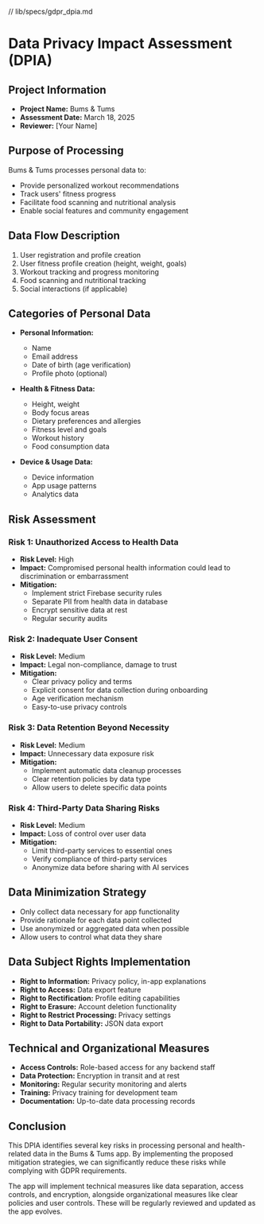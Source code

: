 // lib/specs/gdpr_dpia.md
# Data Privacy Impact Assessment (DPIA)

## Project Information
- **Project Name:** Bums & Tums
- **Assessment Date:** March 18, 2025
- **Reviewer:** [Your Name]

## Purpose of Processing
Bums & Tums processes personal data to:
- Provide personalized workout recommendations
- Track users' fitness progress
- Facilitate food scanning and nutritional analysis
- Enable social features and community engagement

## Data Flow Description
1. User registration and profile creation
2. User fitness profile creation (height, weight, goals)
3. Workout tracking and progress monitoring
4. Food scanning and nutritional tracking
5. Social interactions (if applicable)

## Categories of Personal Data
- **Personal Information:**
  - Name
  - Email address
  - Date of birth (age verification)
  - Profile photo (optional)
  
- **Health & Fitness Data:**
  - Height, weight
  - Body focus areas
  - Dietary preferences and allergies
  - Fitness level and goals
  - Workout history
  - Food consumption data
  
- **Device & Usage Data:**
  - Device information
  - App usage patterns
  - Analytics data

## Risk Assessment

### Risk 1: Unauthorized Access to Health Data
- **Risk Level:** High
- **Impact:** Compromised personal health information could lead to discrimination or embarrassment
- **Mitigation:**
  - Implement strict Firebase security rules
  - Separate PII from health data in database
  - Encrypt sensitive data at rest
  - Regular security audits

### Risk 2: Inadequate User Consent
- **Risk Level:** Medium
- **Impact:** Legal non-compliance, damage to trust
- **Mitigation:**
  - Clear privacy policy and terms
  - Explicit consent for data collection during onboarding
  - Age verification mechanism
  - Easy-to-use privacy controls

### Risk 3: Data Retention Beyond Necessity
- **Risk Level:** Medium
- **Impact:** Unnecessary data exposure risk
- **Mitigation:**
  - Implement automatic data cleanup processes
  - Clear retention policies by data type
  - Allow users to delete specific data points

### Risk 4: Third-Party Data Sharing Risks
- **Risk Level:** Medium
- **Impact:** Loss of control over user data
- **Mitigation:**
  - Limit third-party services to essential ones
  - Verify compliance of third-party services
  - Anonymize data before sharing with AI services

## Data Minimization Strategy
- Only collect data necessary for app functionality
- Provide rationale for each data point collected
- Use anonymized or aggregated data when possible
- Allow users to control what data they share

## Data Subject Rights Implementation
- **Right to Information:** Privacy policy, in-app explanations
- **Right to Access:** Data export feature
- **Right to Rectification:** Profile editing capabilities
- **Right to Erasure:** Account deletion functionality
- **Right to Restrict Processing:** Privacy settings
- **Right to Data Portability:** JSON data export

## Technical and Organizational Measures
- **Access Controls:** Role-based access for any backend staff
- **Data Protection:** Encryption in transit and at rest
- **Monitoring:** Regular security monitoring and alerts
- **Training:** Privacy training for development team
- **Documentation:** Up-to-date data processing records

## Conclusion
This DPIA identifies several key risks in processing personal and health-related data in the Bums & Tums app. By implementing the proposed mitigation strategies, we can significantly reduce these risks while complying with GDPR requirements.

The app will implement technical measures like data separation, access controls, and encryption, alongside organizational measures like clear policies and user controls. These will be regularly reviewed and updated as the app evolves.